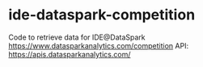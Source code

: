 # ide-dataspark-competition

Code to retrieve data for IDE@DataSpark https://www.datasparkanalytics.com/competition
API: https://apis.datasparkanalytics.com/
